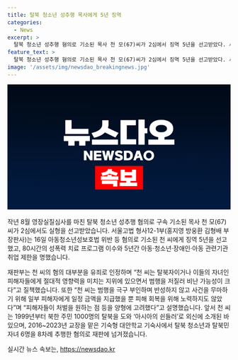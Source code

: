 ```yaml
---
title: 탈북 청소년 성추행 목사에게 5년 징역
categories:
  - News
excerpt: >
  탈북 청소년 성추행 혐의로 기소된 목사 천 모(67)씨가 2심에서 징역 5년을 선고받았다. 서울고법 형사12-1부는 아동청소년성보호법 위반 등 혐의로 유죄를 인정하며, 성폭력 치료 프로그램 이수 및 취업 제한을 명했다. 또한, 1999년부터 북한 주민 1000명의 탈북을 도운 아시아의 쉰들러로 소개된 인물로 알려져 있던 천 씨가 이 같은 사건에 휘말린 점이 사회적인 충격을 주고 있다. (문단 요약)
feature_text: >
  탈북 청소년 성추행 혐의로 기소된 목사 천 모(67)씨가 2심에서 징역 5년을 선고받았다. 서울고법 형사12-1부는 아동청소년성보호법 위반 등 혐의로 유죄를 인정하며, 성폭력 치료 프로그램 이수 및 취업 제한을 명했다. 또한, 1999년부터 북한 주민 1000명의 탈북을 도운 아시아의 쉰들러로 소개된 인물로 알려져 있던 천 씨가 이 같은 사건에 휘말린 점이 사회적인 충격을 주고 있다. (문단 요약)
image: '/assets/img/newsdao_breakingnews.jpg'
---
```


<p><img src="/assets/img/newsdao_breakingnews.jpg" alt="implanttips 속보" /></p>

<p data-ke-size="size16">작년 8월 영장실질심사를 마친 탈북 청소년 성추행 혐의로 구속 기소된 목사 천 모(67)씨가 2심에서도 실형을 선고받았습니다. 서울고법 형사12-1부(홍지영 방웅환 김형배 부장판사)는 16일 아동청소년성보호법 위반 등 혐의로 기소된 천 씨에게 징역 5년을 선고했고, 80시간의 성폭력 치료 프로그램 이수와 5년간 아동‧청소년‧장애인‧아동 관련기관 취업 제한을 명했습니다.</p>

<p data-ke-size="size16">재판부는 천 씨의 혐의 대부분을 유죄로 인정하며 “천 씨는 탈북자이거나 이들의 자녀인 피해자들에게 절대적 영향력을 미치는 지위에 있으면서 범행을 저질러 비난 가능성이 크다”고 질책했습니다. 또한 “천 씨는 범행을 극구 부인하며 반성하지 않고 사건을 무마하기 위해 일부 피해자에게 일정 금액을 지급했을 뿐 피해 회복을 위해 노력하지도 않았다”며 “피해자들이 처벌을 원하는 점 등을 양형에 고려했다”고 설명했습니다. 앞서 천 씨는 1999년부터 북한 주민 1000명의 탈북을 도와 ‘아시아의 쉰들러’로 외신에 소개된 바 있으며, 2016~2023년 교장을 맡은 기숙형 대안학교 기숙사에서 탈북 청소년과 탈북민 자녀 6명을 8차례 추행한 혐의로 재판에 넘겨졌습니다.</p>
실시간 뉴스 속보는, <a href="https://newsdao.kr" rel="dofollow">https://newsdao.kr</a>


